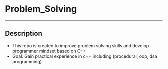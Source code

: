 # Problem_Solving

---
## Description 
- This repo is created to improve problem solving skills and develop programmer mindset based on C++ 
- Goal:  Gain practical experience in c++ including (procedural, oop, dsa programming)
